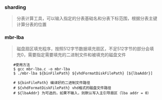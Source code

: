 ### sharding
> 分表计算工具，可以输入指定的分表基础名和分表下标范围，根据分表主键计算分表的位置

### mbr-lba
> 磁盘扇区填充程序，按照512字节数据填充扇区，不足512字节的部分会填充0，需要指定需要填充的二进制文件和被填充的磁盘文件

```shell
    #使用方法
    $ gcc mbr-lba.c -o mbr-lba
    $ ./mbr-lba ${binFilePath} ${vhdFormatDiskFilePath} [${lbaAddr}]

    # ${binFilePath} 编译好的二进制文件路径
    # ${vhdFormatDiskFilePath} vhd格式的磁盘文件路径
    # ${lbaAddr} 为可选的，如果不输入，则默认写入主引导扇区（lba addr = 0）
```